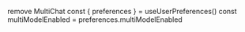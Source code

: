 remove MultiChat
  const { preferences } = useUserPreferences()
  const multiModelEnabled = preferences.multiModelEnabled


